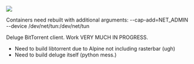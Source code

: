 [![](https://images.microbadger.com/badges/image/rootwyrm/tc_deluge.svg)](https://microbadger.com/images/rootwyrm/tc_deluge "Get your own image badge on microbadger.com")

Containers need rebuilt with additional arguments:  --cap-add=NET_ADMIN --device /dev/net/tun:/dev/net/tun 

Deluge BitTorrent client. Work VERY MUCH IN PROGRESS.

- Need to build libtorrent due to Alpine not including rasterbar (ugh)
- Need to build deluge itself (python mess.)
